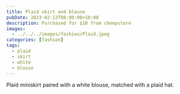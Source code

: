 ```yaml
---
title: Plaid skirt and blouse
pubDate: 2023-02-13T08:00:00+10:00
description: Purchased for $10 from cheepstore
images:
  - ../../../images/fashion/Plaid.jpeg
categories: [fashion]
tags:
  - plaid
  - skirt
  - white
  - blouse
---
```


Plaid miniskirt paired with a white blouse, matched with a plaid hat.
